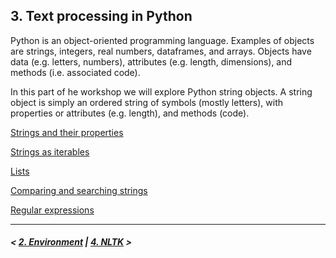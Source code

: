 ## 3. Text processing in Python

Python is an object-oriented programming language. Examples of objects are strings, integers, real numbers,
dataframes, and arrays. Objects have data (e.g. letters, numbers), attributes (e.g. length, dimensions), and methods 
(i.e. associated code).

In this part of he workshop we will explore Python string objects. A string object is simply an ordered string of symbols
(mostly letters), with properties or attributes (e.g. length), and methods (code).

[Strings and their properties](properties.md)

[Strings as iterables](iterables.md)

[Lists](lists.md)

[Comparing and searching strings](compare-search.md)

[Regular expressions](regex.md)

---

##### \< [2. Environment](../setup.md) | [4. NLTK](../nltk/) \>
